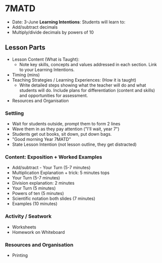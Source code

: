 # 7MATD
* Date: 3-June 
**Learning Intentions**: Students will learn to:
* Add/subtract decimals
* Multiply/divide decimals by powers of 10

## Lesson Parts

* Lesson Content (What is Taught):
	* Note key skills, concepts and values addressed in each section. Link to your Learning Intentions.
* Timing (mins)
* Teaching Strategies / Learning Experiences:
(How it is taught)
	* Write detailed steps showing what the teacher will do and what students will do. Include plans for differentiation (content and skills) and opportunities for assessment.
* Resources and Organisation

### Settling
* Wait for students outside, prompt them to form 2 lines
* Wave them in as they pay attention ("I'll wait, year 7")
* Students get out books, sit down, put down bags.
* "Good morning Year 7MATD"
* State Lesson Intention (not lesson outline, they get distracted)


### Content: Exposition + Worked Examples
* Add/subtract - Your Turn (5-7 minutes)
* Multiplication Explanation + trick: 5 minutes tops
* Your Turn (5-7 minutes)
* Division explanation: 2 minutes
* Your Turn (5 minutes)
* Powers of ten (5 minutes)
* Scientific notation both slides (7 minutes)
* Examples (10 minutes)

### Activity / Seatwork
* Worksheets
* Homework on Whiteboard

### Resources and Organisation
* Printing
